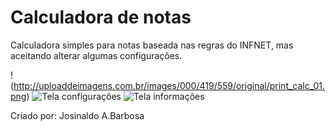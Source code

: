 Calculadora de notas
=========

Calculadora simples para notas baseada nas regras do INFNET, mas aceitando alterar algumas configurações.

!(http://uploaddeimagens.com.br/images/000/419/559/original/print_calc_01.png)
![Tela configurações](http://uploaddeimagens.com.br/images/000/419/560/original/print_calc_02.png)
![Tela informações](http://uploaddeimagens.com.br/images/000/419/561/original/print_calc_03.png)

Criado por: Josinaldo A.Barbosa
